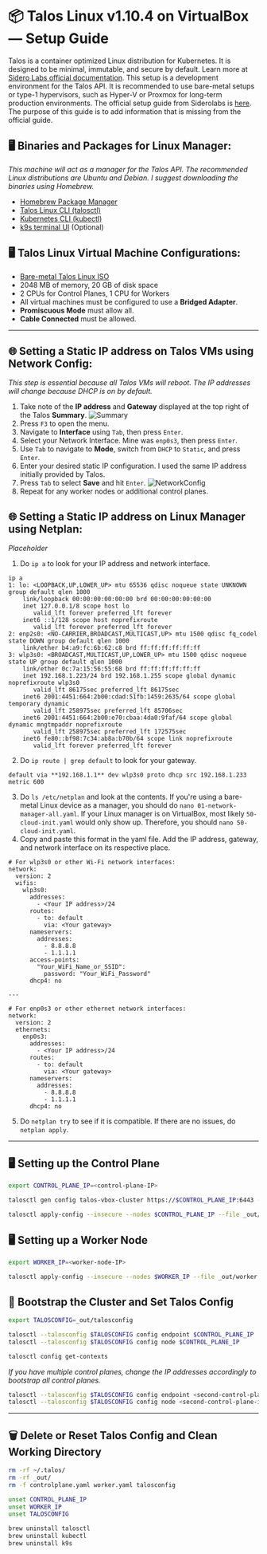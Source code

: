 # 📦 Talos Linux v1.10.4 on VirtualBox — Setup Guide
Talos is a container optimized Linux distribution for Kubernetes. It is designed to be minimal, immutable, and secure by default. Learn more at [Sidero Labs official documentation](https://www.talos.dev/v1.10/introduction/what-is-talos/). This setup is a development environment for the Talos API. It is recommended to use bare-metal setups or type-1 hypervisors, such as Hyper-V or Proxmox for long-term production environments. The official setup guide from Siderolabs is [here](https://www.talos.dev/v1.10/talos-guides/install/local-platforms/virtualbox/). The purpose of this guide is to add information that is missing from the official guide.

## 🖥️ Binaries and Packages for Linux Manager:
*This machine will act as a manager for the Talos API. The recommended Linux distributions are Ubuntu and Debian. I suggest downloading the binaries using Homebrew.*
- [Homebrew Package Manager](https://brew.sh/)
- [Talos Linux CLI (talosctl)](https://www.talos.dev/v1.10/talos-guides/install/talosctl/)
- [Kubernetes CLI (kubectl)](https://kubernetes.io/docs/tasks/tools/install-kubectl-linux/#install-using-other-package-management)
- [k9s terminal UI](https://k9scli.io/topics/install/) (Optional)

## 🖥️ Talos Linux Virtual Machine Configurations:
- [Bare-metal Talos Linux ISO](https://factory.talos.dev/)
- 2048 MB of memory, 20 GB of disk space
- 2 CPUs for Control Planes, 1 CPU for Workers
- All virtual machines must be configured to use a **Bridged Adapter**.
- **Promiscuous Mode** must allow all.
- **Cable Connected** must be allowed.

---

## 🌐 Setting a Static IP address on Talos VMs using Network Config:
*This step is essential because all Talos VMs will reboot. The IP addresses will change because DHCP is on by default.*
1. Take note of the **IP address** and **Gateway** displayed at the top right of the Talos **Summary**.
![Summary](https://github.com/user-attachments/assets/d0b8b2e0-e359-4209-9de1-373b49310c0c)
2. Press `F3` to open the menu.
3. Navigate to **Interface** using `Tab`, then press `Enter`.
4. Select your Network Interface. Mine was `enp0s3`, then press `Enter`.
5. Use `Tab` to navigate to **Mode**, switch from `DHCP` to `Static`, and press `Enter`.
6. Enter your desired static IP configuration. I used the same IP address initially provided by Talos.
7. Press `Tab` to select **Save** and hit `Enter`.
![NetworkConfig](https://github.com/user-attachments/assets/16cf5d15-592f-410d-b016-240cc31e9c38)
8. Repeat for any worker nodes or additional control planes.

## 🌐 Setting a Static IP address on Linux Manager using Netplan:
*Placeholder*
1. Do `ip a` to look for your IP address and network interface.
```git bash
ip a
1: lo: <LOOPBACK,UP,LOWER_UP> mtu 65536 qdisc noqueue state UNKNOWN group default qlen 1000
    link/loopback 00:00:00:00:00:00 brd 00:00:00:00:00:00
    inet 127.0.0.1/8 scope host lo
       valid_lft forever preferred_lft forever
    inet6 ::1/128 scope host noprefixroute 
       valid_lft forever preferred_lft forever
2: enp2s0: <NO-CARRIER,BROADCAST,MULTICAST,UP> mtu 1500 qdisc fq_codel state DOWN group default qlen 1000
    link/ether b4:a9:fc:6b:62:c8 brd ff:ff:ff:ff:ff:ff
3: wlp3s0: <BROADCAST,MULTICAST,UP,LOWER_UP> mtu 1500 qdisc noqueue state UP group default qlen 1000
    link/ether 0c:7a:15:56:55:68 brd ff:ff:ff:ff:ff:ff
    inet 192.168.1.223/24 brd 192.168.1.255 scope global dynamic noprefixroute wlp3s0
       valid_lft 86175sec preferred_lft 86175sec
    inet6 2001:4451:664:2b00:cdad:51fb:1459:2635/64 scope global temporary dynamic 
       valid_lft 258975sec preferred_lft 85706sec
    inet6 2001:4451:664:2b00:e70:cbaa:4da0:9faf/64 scope global dynamic mngtmpaddr noprefixroute 
       valid_lft 258975sec preferred_lft 172575sec
    inet6 fe80::bf98:7c34:ab8a:b70b/64 scope link noprefixroute 
       valid_lft forever preferred_lft forever
```
2. Do `ip route | grep default` to look for your gateway.
```git bash
default via **192.168.1.1** dev wlp3s0 proto dhcp src 192.168.1.233 metric 600
```
3. Do `ls /etc/netplan` and look at the contents. If you're using a bare-metal Linux device as a manager, you should do `nano 01-network-manager-all.yaml`. If your Linux manager is on VirtualBox, most likely `50-cloud-init.yaml` would only show up. Therefore, you should `nano 50-cloud-init.yaml`.
4. Copy and paste this format in the yaml file. Add the IP address, gateway, and network interface on its respective place.
```git bash
# For wlp3s0 or other Wi-Fi network interfaces:
network:
  version: 2
  wifis:
    wlp3s0:
      addresses:
        - <Your IP address>/24
      routes:
        - to: default
          via: <Your gateway>
      nameservers:
        addresses:
          - 8.8.8.8
          - 1.1.1.1
      access-points:
        "Your_WiFi_Name_or_SSID":
          password: "Your_WiFi_Password"
      dhcp4: no

---

# For enp0s3 or other ethernet network interfaces:
network:
  version: 2
  ethernets:
    enp0s3:
      addresses:
        - <Your IP address>/24
      routes:
        - to: default
          via: <Your gateway>
      nameservers:
        addresses:
          - 8.8.8.8
          - 1.1.1.1
      dhcp4: no
```
5. Do `netplan try` to see if it is compatible. If there are no issues, do `netplan apply`.

---

## 🖥️ Setting up the Control Plane

```bash
export CONTROL_PLANE_IP=<control-plane-IP>

talosctl gen config talos-vbox-cluster https://$CONTROL_PLANE_IP:6443 --output-dir _out

talosctl apply-config --insecure --nodes $CONTROL_PLANE_IP --file _out/controlplane.yaml
```

## 🖥️ Setting up a Worker Node
```bash
export WORKER_IP=<worker-node-IP>

talosctl apply-config --insecure --nodes $WORKER_IP --file _out/worker.yaml
```

## 📝 Bootstrap the Cluster and Set Talos Config
```bash
export TALOSCONFIG=_out/talosconfig

talosctl --talosconfig $TALOSCONFIG config endpoint $CONTROL_PLANE_IP
talosctl --talosconfig $TALOSCONFIG config node $CONTROL_PLANE_IP

talosctl config get-contexts
```
*If you have multiple control planes, change the IP addresses accordingly to bootstrap all control planes.*
```bash
talosctl --talosconfig $TALOSCONFIG config endpoint <second-control-plane-ip>
talosctl --talosconfig $TALOSCONFIG config node <second-control-plane-ip>
```

---

## 🗑️ Delete or Reset Talos Config and Clean Working Directory
```bash
rm -rf ~/.talos/
rm -rf _out/
rm -f controlplane.yaml worker.yaml talosconfig

unset CONTROL_PLANE_IP
unset WORKER_IP
unset TALOSCONFIG

brew uninstall talosctl
brew uninstall kubectl
brew uninstall k9s
```

